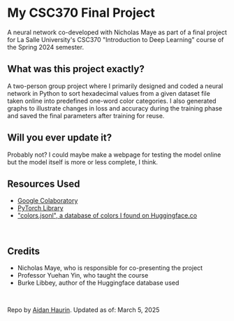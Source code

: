 # My CSC370 Final Project
A neural network co-developed with Nicholas Maye as part of a final project for La Salle University's CSC370 "Introduction to Deep Learning" course of the Spring 2024 semester.
<br>

## What was this project exactly?
A two-person group project where I primarily designed and coded a neural network in Python to sort hexadecimal values from a given dataset file taken online into predefined one-word color categories. I also generated graphs to illustrate changes in loss and accuracy during the training phase and saved the final parameters after training for reuse.
<br>

## Will you ever update it?
Probably not? I could maybe make a webpage for testing the model online but the model itself is more or less complete, I think.
<br>

## Resources Used
- [Google Colaboratory](https://colab.google/)
- [PyTorch Library](https://pytorch.org/)
- ["colors.jsonl", a database of colors I found on Huggingface.co](https://huggingface.co/datasets/burkelibbey/colors/blob/main/colors.jsonl)
<br>

## Credits
- Nicholas Maye, who is responsible for co-presenting the project
- Professor Yuehan Yin, who taught the course
- Burke Libbey, author of the Huggingface database used
<br>

Repo by [Aidan Haurin](https://github.com/aidanhaurin).
Updated as of: March 5, 2025
